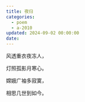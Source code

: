 ```yaml
---
title: 夜归
categories:
  - poem
  - a-2010
updated: 2024-09-02 00:00:00
date:
---
```


风透重衣夜冻人，

灯照孤影月寒心。

嫦娥广袖多寂寞，

相思几世到如今。
